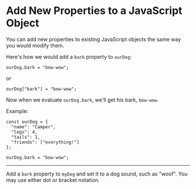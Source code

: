 # Add New Properties to a JavaScript Object

You can add new properties to existing JavaScript objects the same way you would modify them.

Here's how we would add a `bark` property to `ourDog`:

```
ourDog.bark = "bow-wow";
```

or

```
ourDog["bark"] = "bow-wow";
```

Now when we evaluate `ourDog.bark`, we'll get his bark, `bow-wow`.

Example:

```
const ourDog = {
  "name": "Camper",
  "legs": 4,
  "tails": 1,
  "friends": ["everything!"]
};

ourDog.bark = "bow-wow";
```

---

Add a `bark` property to `myDog` and set it to a dog sound, such as "woof". You may use either dot or bracket notation.
